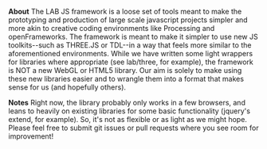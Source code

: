 **About**
The LAB JS framework is a loose set of tools meant to make the prototyping and production of large scale javascript projects simpler and more akin to creative coding environments like Processing and openFrameworks. The framework is meant to make it simpler to use new JS toolkits--such as THREE.JS or TDL--in a way that feels more similar to the aforementioned environments. While we have written some light wrappers for libraries where appropriate (see lab/three, for example), the framework is NOT a new WebGL or HTML5 library. Our aim is solely to make using these new libraries easier and to wrangle them into a format that makes sense for us (and hopefully others).

**Notes**
Right now, the library probably only works in a few browsers, and leans to heavily on existing libraries for some basic functionality (jquery's extend, for example). So, it's not as flexible or as light as we might hope. Please feel free to submit git issues or pull requests where you see room for improvement!